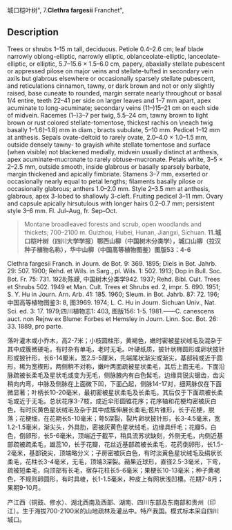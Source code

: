 城口桤叶树",
7.**Clethra fargesii** Franchet",

## Description
Trees or shrubs 1–15 m tall, deciduous. Petiole 0.4–2.6 cm; leaf blade narrowly oblong-elliptic, narrowly elliptic, oblanceolate-elliptic, lanceolate-elliptic, or elliptic, 5.7–15.6 × 1.5–6.0 cm, papery, abaxially stellate pubescent or appressed pilose on major veins and stellate-tufted in secondary vein axils but glabrous elsewhere or occasionally sparsely stellate pubescent, and reticulations cinnamon, tawny, or dark brown and not or only slightly raised, base cuneate to rounded, margin serrate nearly throughout or basal 1/4 entire, teeth 22–41 per side on larger leaves and 1–7 mm apart, apex acuminate to long-acuminate; secondary veins (11–)15–21 cm on each side of midvein. Racemes (1–)3–7 per twig, 5.5–24 cm, tawny brown to light brown or rust colored stellate-tomentose, thickest rachis on  &#x0D;\neach twig basally 1–1.6(–1.8) mm in diam.; bracts subulate, 5–10 mm. Pedicel 1–12 mm at anthesis. Sepals ovate-deltoid to rarely ovate, 2.0–4.0 × 1.0–1.5 mm, outside densely tawny- to grayish white stellate tomentose and surface (when visible) not blackened medially, midvein usually distinct at anthesis, apex acuminate-mucronate to rarely obtuse-mucronate. Petals white, 3–5 × 2–2.5 mm, outside smooth, inside glabrous or basally sparsely barbate, margin thickened and apically fimbriate. Stamens 3–7 mm, exserted or occasionally nearly equal to petal lengths; filaments basally pilose or occasionally glabrous; anthers 1.0–2.0 mm. Style 2–3.5 mm at anthesis, glabrous, apex 3-lobed to shallowly 3-cleft. Fruiting pedicel 3–11 mm. Ovary and capsule apically hirsutulous with longer hairs 0.2–0.7 mm; persistent style 3–6 mm. Fl. Jul–Aug, fr. Sep–Oct.

> Montane broadleaved forests and scrub, open woodlands and thickets; 700–2100 m. Guizhou, Hubei, Hunan, Jiangxi, Sichuan.
**11.城口桤叶树（四川大学学报）鄂西山柳（中国树木分类学），城口山柳（拉汉种子植物名称），华中山柳（中国高等植物图鉴）图版53：4-6**

Clethra fargesii Franch. in Journ. de Bot. 9: 369. 1895; Diels in Bot. Jahrb. 29: 507. 1900; Rehd. et Wils. in Sarg., pl. Wils. 1: 502. 1913; Dop in Bull. Soc. Bot. Fr. 75: 731. 1928;陈嵘, 中国树木分类学942. 1937; Rehd. Bibl. Cult. Trees et Shrubs 502. 1949 et Man. Cult. Trees et Shrubs ed. 2, impr. 5. 690. 1951; S. Y. Hu in Journ. Arn. Arb. 41: 185. 1960; Sleum. in Bot. Jahrb. 87: 72. 196; 中国高等植物图鉴3: 8, 图3969. 1974; L. C. Hu in Journ. Sichuan Univ., Nat. Sci. ed. 3: 17. 1979;四川植物志1: 403, 图版156: 1-5. 1981.——C. canescens auct. non Rejnw ex Blume: Forbes et Hemsley in Journ. Linn. Soc. Bot. 26: 33. 1889, pro parte.

落叶灌木或小乔木，高2-7米；小枝圆柱形，黄褐色，嫩时密被星状绒毛及混杂于其中成簇微硬毛，有时杂有单毛，老时无毛。叶硬纸质，披针状椭圆形或卵状披针形或披针形，长6-14厘米，宽2.5-5厘米，先端尾状渐尖或渐尖，基部钝或近于圆形，稀为宽楔形，两侧稍不对称，嫩叶两面疏被星状柔毛，其后上面无毛，下面沿脉疏被长柔毛及星状毛或变为无毛，侧脉腋内有白色髯毛，边缘具锐尖锯齿，齿尖稍向内弯，中脉及侧脉在上面微下凹，下面凸起，侧脉14-17对，细网脉仅在下面微显著；叶柄长10-20毫米，最初密被星状柔毛及长柔毛，其后仅于下面疏被长柔毛或近于无毛。总状花序3-7枝，成近伞形圆锥花序；花序轴和花梗均密被灰白色，有时灰黄色星状绒毛及杂于其中成簇伸展长柔毛;苞片锥形，长于花梗，脱落；花梗细，在花期长5-10毫米；萼5深裂，裂片卵状披针形，长3-4.5毫米，宽1.2-1.5毫米，渐尖头，外具肋，密被灰黄色星状绒毛，边缘具纤毛；花瓣5，白色，倒卵形，长5-6毫米，顶端近于截平，稍具流苏状缺刻，外侧无毛，内侧近基部疏被疏柔毛，雄蕊10，长于花瓣，花丝近基部疏被长柔毛，花药倒卵形，长1.5-2毫米，基部锐尖，顶端略分义；子房密被灰白色，有时淡黄色星状绒毛及绢状长柔毛，花柱长3-4毫米，无毛，顶端3深裂。蒴果近球形，直径2.5-3毫米，下弯，疏被短柔毛，向顶部有长毛，宿存花柱长5-6毫米；果梗长10-13毫米；种子黄褐色，不规则卵圆形，有时具棱，长1-1.5毫米，种皮上有网状浅凹槽。花期7-8月；果期9-10月。

产江西（铜鼓、修水）、湖北西南及西部、湖南、四川东部及东南部和贵州（印江）。生于海拔700-2100米的山地疏林及灌丛中。特产我国。模式标本采自四川城口。
